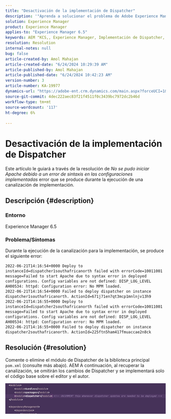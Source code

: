 ```yaml
---
title: "Desactivación de la implementación de Dispatcher"
description: '"Aprenda a solucionar el problema de Adobe Experience Manager donde se produce un error en la ejecución de la canalización de implementación".'
solution: Experience Manager
product: Experience Manager
applies-to: "Experience Manager 6.5"
keywords: AEM "KCS,, Experience Manager, Implementación de Dispatcher, Desactivación"
resolution: Resolution
internal-notes: null
bug: false
article-created-by: Amol Mahajan
article-created-date: "6/24/2024 10:29:39 AM"
article-published-by: Amol Mahajan
article-published-date: "6/24/2024 10:42:23 AM"
version-number: 3
article-number: KA-19977
dynamics-url: "https://adobe-ent.crm.dynamics.com/main.aspx?forceUCI=1&pagetype=entityrecord&etn=knowledgearticle&id=64f7c7a8-1432-ef11-840a-6045bd0298d4"
source-git-commit: 4dec222aec83f21f4511f0c3439bc7972dc2b46d
workflow-type: tm+mt
source-wordcount: '117'
ht-degree: 6%

---
```


# Desactivación de la implementación de Dispatcher


Este artículo le guiará a través de la resolución de *No se pudo iniciar Apache debido a un error de sintaxis en las configuraciones implementadas* error que se produce durante la ejecución de una canalización de implementación.

## Descripción {#description}


### <b>Entorno</b>

Experience Manager 6.5



### <b>Problema/Síntomas</b>

Durante la ejecución de la canalización para la implementación, se produce el siguiente error:



```
2022-06-21T14:16:54+0000 Deploy to instanceId=dispatcher1southafricanorth failed with errorCode=10011001 message=Failed to start Apache due to syntax error in deployed configurations. Config variables are not defined: DISP_LOG_LEVEL AH00534: httpd: Configuration error: No MPM loaded.
2022-06-21T14:16:54+0000 Failed to deploy dispatcher on instance dispatcher1southafricanorth. ActionId=671j71en7qt3mcp1mnlnjv13h9
2022-06-21T14:16:55+0000 Deploy to instanceId=dispatcher2southafricanorth failed with errorCode=10011001 message=Failed to start Apache due to syntax error in deployed configurations. Config variables are not defined: DISP_LOG_LEVEL AH00534: httpd: Configuration error: No MPM loaded.
2022-06-21T14:16:55+0000 Failed to deploy dispatcher on instance dispatcher2southafricanorth. ActionId=225ftn5ham417fmuaccae2n8ck
```




## Resolución {#resolution}


Comente o elimine el módulo de Dispatcher de la biblioteca principal `pom.xml` (consulte más abajo). AEM A continuación, al recuperar la canalización, se omitirán los cambios de Dispatcher y se implementará solo el código base sobre el editor y el autor.

![](assets/9dee138f-ccf7-ec11-bb3d-000d3a5b0558.png)
